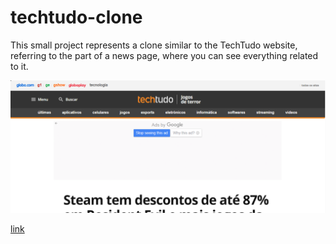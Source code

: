 # techtudo-clone

This small project represents a clone similar to the TechTudo website, referring to the part of a news page, where you can see everything related to it.

![TechTudo - Website](https://github.com/matheusrenner22/techtudo-clone/blob/main/./img/techtudo-website.png?raw=true)

[link]()
